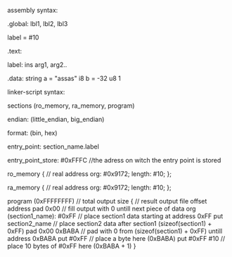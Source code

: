 

assembly syntax:

.global: lbl1, lbl2, lbl3

label = #10

.text:

label:
	ins arg1, arg2..

.data:
	string a = "assas"
	i8 b = -32
	u8 1

linker-script syntax:

sections (ro_memory, ra_memory, program)

endian: (little_endian, big_endian)

format: (bin, hex)

entry_point: section_name.label

entry_point_store: #0xFFFC //the adress on witch the entry point is stored

ro_memory { // real address
	org:	#0x9172;
	length:	#10;
};

ra_memory { // real address
	org:	#0x9172;
	length:	#10;
};

program (0xFFFFFFFF) // total output size
{ // result output file offset address
	pad 0x00			// fill output with 0 untill next piece of data
	org (section1_name): #0xFF	// place section1 data starting at address 0xFF
	put section2_name		// place section2 data after section1 (sizeof(section1) + 0xFF)
	pad 0x00 0xBABA			// pad with 0 from (sizeof(section1) + 0xFF) untill address 0xBABA
	put #0xFF			// place a byte here (0xBABA)
	put #0xFF #10			// place 10 bytes of #0xFF here (0xBABA + 1)
}


